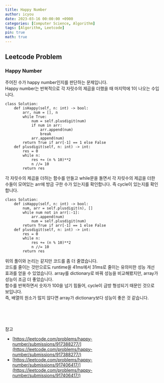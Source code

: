 ```yaml
---
title: Happy Number
author: icyou
date: 2023-03-16 00:00:00 +0900
categories: [Computer Science, Algorithm]
tags: [Algorithm, Leetcode]
pin: true
math: true
---
```


## Leetcode Problem

### Happy Number
주어진 수가 happy number인지를 판단하는 문제입니다.  
Happy number는 반복적으로 각 자릿수의 제곱을 더했을 때 마지막에 1이 나오는 수입니다.  

```
class Solution:
    def isHappy(self, n: int) -> bool:
        arr, num = [], n
        while True:
            num = self.plusdigit(num)
            if num in arr:
                arr.append(num)
                break
            arr.append(num)
        return True if arr[-1] == 1 else False
    def plusdigit(self, n: int) -> int:
        res = 0
        while n:
            res += (n % 10)**2
            n //= 10
        return res
```
각 자릿수의 제곱을 더하는 함수를 만들고 while문을 돌면서 각 자릿수의 제곱을 더한 수들이 모여있는 arr에 방금 구한 수가 있는지를 확인합니다. 즉 cycle이 있는지를 확인합니다.  

```
class Solution:
    def isHappy(self, n: int) -> bool:
        num, arr = self.plusdigit(n), []
        while num not in arr[:-1]:
            arr.append(num)
            num = self.plusdigit(num)
        return True if arr[-1] == 1 else False
    def plusdigit(self, n: int) -> int:
        res = 0
        while n:
            res += (n % 10)**2
            n //= 10
        return res
```
위의 풀이와 논리는 같지만 코드를 좀 더 줄였습니다.  
코드를 줄이는 것만으로도 runtime을 41ms에서 31ms로 줄이는 유의미한 성능 개선 효과를 얻을 수 있었습니다.
array를 dictionary로 바꿔 성능을 비교해봤지만, array가 성능이 조금 더 좋았습니다.  
함수를 반복하면서 숫자가 100을 넘기 힘들어, cycle이 금방 형성되기 때문인 것으로 보입니다.  
즉, 배열의 원소가 많지 않다면 array가 dictionary보다 성능이 좋은 것 같습니다.  

<br/><br/><br/><br/>
참고 
- [https://leetcode.com/problems/happy-number/submissions/917388277/](https://leetcode.com/problems/happy-number/submissions/917388277/)
- [https://leetcode.com/problems/happy-number/submissions/917406417/](https://leetcode.com/problems/happy-number/submissions/917406417/)